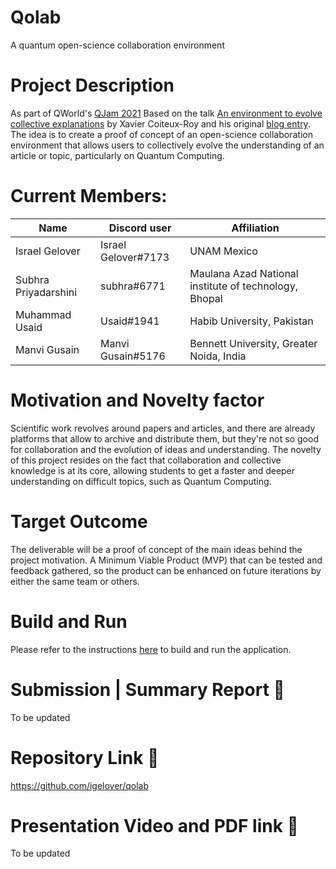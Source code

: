 # Qolab
A quantum open-science collaboration environment

# Project Description
As part of QWorld's [QJam 2021](https://qworld.net/qjam2021/) 
Based on the talk [An environment to evolve collective explanations](https://www.youtube.com/watch?v=MpgHSbndExo) by Xavier Coiteux-Roy and his original [blog entry](https://cqi.inf.usi.ch/blog/three.html). The idea is to create a proof of concept of an open-science collaboration environment that allows users to collectively evolve the understanding of an article or topic, particularly on Quantum Computing.
  
# Current Members: <!-- up to 5 members per team -->
| Name         | Discord user     | Affiliation |
|--------------|------------------|-------------|
| Israel Gelover | Israel Gelover#7173 | UNAM Mexico |
| Subhra Priyadarshini | subhra#6771 | Maulana Azad National institute of technology, Bhopal |
| Muhammad Usaid | Usaid#1941 | Habib University, Pakistan |
| Manvi Gusain | Manvi Gusain#5176 | Bennett University, Greater Noida, India |
  
# Motivation and Novelty factor
Scientific work revolves around papers and articles, and there are already platforms that allow to archive and distribute them, but they're not so good for collaboration and the evolution of ideas and understanding. The novelty of this project resides on the fact that collaboration and collective knowledge is at its core, allowing students to get a faster and deeper understanding on difficult topics, such as Quantum Computing.

# Target Outcome
The deliverable will be a proof of concept of the main ideas behind the project motivation. A Minimum Viable Product (MVP) that can be tested and feedback gathered, so the product can be enhanced on future iterations by either the same team or others.
  
# Build and Run
Please refer to the instructions [here](./docs/Build.md) to build and run the application.

# Submission | Summary Report 📝
<!-- Short Summary of your project for the judges. Should not exceed 500 words. You can fill this in the later stages of the JAM close to submission -->
To be updated
  
# Repository Link 📝
<!-- Link to your Git repository with the submission as per requirements. -->
https://github.com/igelover/qolab
  
# Presentation Video and PDF link 📝
<!-- Links to your presentation video and PDF. Please make sure they are accessible to the judges. -->
To be updated

<!-- End of Submission. Scroll above and fill up the sections as per the description -->

<!-- (FYI)
######################
Grading rubrics:
- Motivation (15%)
- Originality (15%)
- Success of implementation (20%)
- Outcome (30%)
- Presentation (20%)
######################
-->

<!-- End of Template -->